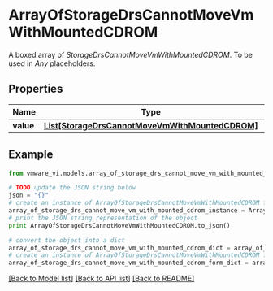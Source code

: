 # ArrayOfStorageDrsCannotMoveVmWithMountedCDROM

A boxed array of *StorageDrsCannotMoveVmWithMountedCDROM*. To be used in *Any* placeholders. 

## Properties
Name | Type | Description | Notes
------------ | ------------- | ------------- | -------------
**value** | [**List[StorageDrsCannotMoveVmWithMountedCDROM]**](StorageDrsCannotMoveVmWithMountedCDROM.md) |  | 

## Example

```python
from vmware_vi.models.array_of_storage_drs_cannot_move_vm_with_mounted_cdrom import ArrayOfStorageDrsCannotMoveVmWithMountedCDROM

# TODO update the JSON string below
json = "{}"
# create an instance of ArrayOfStorageDrsCannotMoveVmWithMountedCDROM from a JSON string
array_of_storage_drs_cannot_move_vm_with_mounted_cdrom_instance = ArrayOfStorageDrsCannotMoveVmWithMountedCDROM.from_json(json)
# print the JSON string representation of the object
print ArrayOfStorageDrsCannotMoveVmWithMountedCDROM.to_json()

# convert the object into a dict
array_of_storage_drs_cannot_move_vm_with_mounted_cdrom_dict = array_of_storage_drs_cannot_move_vm_with_mounted_cdrom_instance.to_dict()
# create an instance of ArrayOfStorageDrsCannotMoveVmWithMountedCDROM from a dict
array_of_storage_drs_cannot_move_vm_with_mounted_cdrom_form_dict = array_of_storage_drs_cannot_move_vm_with_mounted_cdrom.from_dict(array_of_storage_drs_cannot_move_vm_with_mounted_cdrom_dict)
```
[[Back to Model list]](../README.md#documentation-for-models) [[Back to API list]](../README.md#documentation-for-api-endpoints) [[Back to README]](../README.md)


